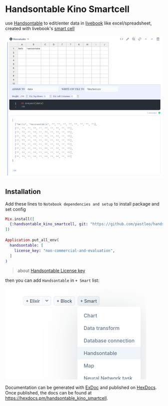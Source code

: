 # Handsontable Kino Smartcell

use [Handsontable](https://handsontable.com/) to edit/enter data in [livebook](https://livebook.dev/) like excel/spreadsheet, created with livebook's [smart cell](https://hexdocs.pm/kino/Kino.SmartCell.html)

![demo](docs/demo.png)

## Installation

Add these lines to `Notebook dependencies and setup` to install package and set config

```elixir
Mix.install([
  {:handsontable_kino_smartcell, git: "https://github.com/pastleo/handsontable_kino_smartcell.git", tag: "0.1.4"},
])

Application.put_all_env(
  handsontable: [
    license_key: "non-commercial-and-evaluation",
  ]
)
```

> about [Handsontable License key](https://handsontable.com/docs/javascript-data-grid/license-key/)

then you can add `Handsontable` in `+ Smart` list:

![adding](docs/adding.png)

Documentation can be generated with [ExDoc](https://github.com/elixir-lang/ex_doc)
and published on [HexDocs](https://hexdocs.pm). Once published, the docs can
be found at <https://hexdocs.pm/handsontable_kino_smartcell>.

